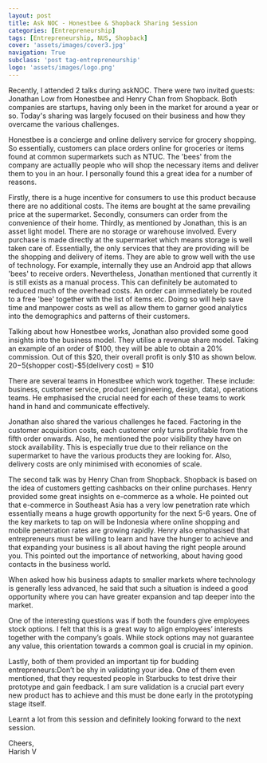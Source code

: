 ```yaml
---
layout: post
title: Ask NOC - Honestbee & Shopback Sharing Session
categories: [Entrepreneurship]
tags: [Entrepreneurship, NUS, Shopback]
cover: 'assets/images/cover3.jpg'
navigation: True
subclass: 'post tag-entrepreneurship'
logo: 'assets/images/logo.png'
---
```


Recently, I attended 2 talks during askNOC. There were two invited guests: Jonathan Low from Honestbee and Henry Chan from Shopback. Both companies are startups, having only been in the market for around a year or so. Today's sharing was largely focused on their business and how they overcame the various challenges.

Honestbee is a concierge and online delivery service for grocery shopping. So essentially, customers can place orders online for groceries or items found at common supermarkets such as NTUC. The 'bees' from the company are actuallly people who will shop the necessary items and deliver them to you in an hour. I personally found this a great idea for a number of reasons.

Firstly, there is a huge incentive for consumers to use this product because there are no additional costs. The items are bought at the same prevailing price at the supermarket. Secondly, consumers can order from the convenience of their home. Thirdly, as mentioned by Jonathan, this is an asset light model. There are no storage or warehouse involved. Every purchase is made directly at the supermarket which means storage is well taken care of. Essentially, the only services that they are providing will be the shopping and delivery of items. They are able to grow well with the use of technology. For example, internally they use an Android app that allows 'bees' to receive orders. Nevertheless, Jonathan mentioned that currently it is still exists as a manual process. This can definitely be automated to reduced much of the overhead costs. An order can immediately be routed to a free 'bee' together with the list of items etc. Doing so will help save time and manpower costs as well as allow them to garner good analytics into the demographics and patterns of their customers.

Talking about how Honestbee works, Jonathan also provided some good insights into the business model. They utilise a revenue share model. Taking an example of an order of $100, they will be able to obtain a 20% commission. Out of this $20, their overall profit is only $10 as shown below.
$20-$5(shopper cost)-$5(delivery  cost) = $10

There are several teams in Honestbee which work together. These include: business, customer service, product (engineering, design, data), operations teams. He emphasised the crucial need for each of these teams to work hand in hand and communicate effectively.

Jonathan also shared the various challenges he faced. Factoring in the customer acquisition costs, each customer only turns profitable from the fifth order onwards. Also, he mentioned the poor visibility they have on stock availability. This is especially true due to their reliance on the supermarket to have the various products they are looking for.
Also, delivery costs are only minimised with economies of scale.

The second talk was by Henry Chan from Shopback. Shopback is based on the idea of customers getting cashbacks on their online purchases. Henry provided some great insights on e-commerce as a whole. He pointed out that e-commerce in Southeast Asia has a very low penetration rate which essentially means a huge growth opportunity for the next 5-6 years. One of the key markets to tap on will be Indonesia where online shopping and mobile penetration rates are growing rapidly. Henry also emphasised that entrepreneurs must be willing to learn and have the hunger to achieve and that expanding your business is all about having the right people around you. This pointed out the importance of networking, about having good contacts in the business world.

When asked how his business adapts to smaller markets where technology is generally less advanced, he said that such a situation is indeed a good opportunity where you can have greater expansion and tap deeper into the market.

One of the interesting questions was if both the founders give employees stock options. I felt that this is a great way to align employees’ interests together with the company’s goals. While stock options may not guarantee any value, this orientation towards a common goal is crucial in my opinion.

Lastly, both of them provided an important tip for budding entrepreneurs:Don’t be shy in validating your idea. One of them even mentioned, that they requested people in Starbucks to test drive their prototype and gain feedback. I am sure validation is a crucial part every new product has to achieve and this must be done early in the prototyping stage itself.

Learnt a lot from this session and definitely looking forward to the next session.

Cheers, <br>
Harish V